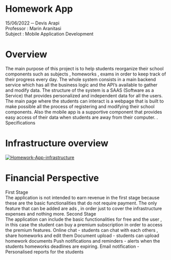 # Homework App
 
15/06/2022
─
Devis Arapi <br />
Professor : Marin Aranitasi <br />
Subject : Mobile Application Development <br />

# Overview
The main purpose of this project is to help students reorganize their school components such as subjects , homeworks , exams in order to keep track of their progress every day.
The whole system consists in a main backend service which has all the business logic and the API’s available to gather and modify data. The structure of the system is a SAAS (Software as a Service) that provides personalized and independent data for all the users.
The main page where the students can interact is a webpage that is built to make possible all the process of registering and modifying their school components. Also the mobile app is a supportive component that provides easy access of their data when students are away from their computer. .
Specifications
# Infrastructure overview 

<a href="https://ibb.co/X749VNj"><img src="https://i.ibb.co/T4TZrpY/Homework-App-infrastructure.png" alt="Homework-App-infrastructure" border="0" /></a>

# Financial Perspective
First Stage <br />
The application is not intended to earn revenue in the first stage because these are the basic functionalities that do not require payment. The only feature that can be added are ads , in order just to cover the infrastructure expenses and nothing more.
Second Stage <br />
The application can include the basic functionalities for free and the user , in this case the student can buy a premium subscription in order to access the premium features. 
Online chat - students can chat with each others , share homeworks and edit them 
Document upload - students can upload homework documents 
Push notifications and reminders - alerts when the students homeworks deadlines are expiring.
Email notification - Personalised reports for the students 
